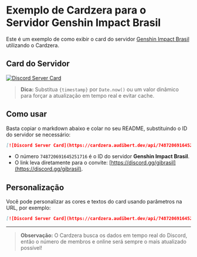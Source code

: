 # Exemplo de Cardzera para o Servidor Genshin Impact Brasil

Este é um exemplo de como exibir o card do servidor [Genshin Impact Brasil](https://discord.gg/r6R4NdaA) utilizando o Cardzera.

## Card do Servidor

[![Discord Server Card](https://cardzera.audibert.dev/api/1328551965256454174?t={timestamp})](https://discord.gg/r6R4NdaA)

> **Dica:**
> Substitua `{timestamp}` por `Date.now()` ou um valor dinâmico para forçar a atualização em tempo real e evitar cache.

## Como usar

Basta copiar o markdown abaixo e colar no seu README, substituindo o ID do servidor se necessário:

```markdown
[![Discord Server Card](https://cardzera.audibert.dev/api/748720691645251716?t={timestamp})](https://discord.gg/gibrasil)
```

- O número `748720691645251716` é o ID do servidor **Genshin Impact Brasil**.
- O link leva diretamente para o convite: [https://discord.gg/gibrasil](https://discord.gg/gibrasil).

## Personalização

Você pode personalizar as cores e textos do card usando parâmetros na URL, por exemplo:

```markdown
[![Discord Server Card](https://cardzera.audibert.dev/api/748720691645251716?backgroundColor=23272A&buttonColor=5865F2&buttonText=Entrar%20no%20Servidor&buttonTextColor=ffffff&infoColor=43A25A&nameColor=ffffff&borderRadius=12&t={timestamp})](https://discord.gg/gibrasil)
```

---

> **Observação:**
> O Cardzera busca os dados em tempo real do Discord, então o número de membros e online será sempre o mais atualizado possível! 
